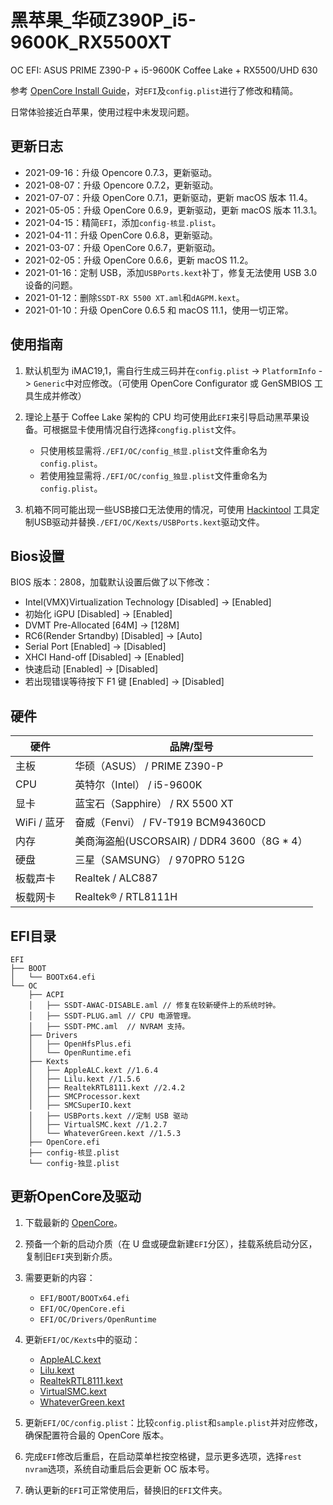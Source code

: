 # 黑苹果_华硕Z390P_i5-9600K_RX5500XT

OC EFI: ASUS PRIME Z390-P + i5-9600K Coffee Lake + RX5500/UHD 630

参考 [OpenCore Install Guide](https://dortania.github.io/OpenCore-Install-Guide/)，对`EFI`及`config.plist`进行了修改和精简。

日常体验接近白苹果，使用过程中未发现问题。

## 更新日志

- 2021-09-16：升级 Opencore 0.7.3，更新驱动。
- 2021-08-07：升级 Opencore 0.7.2，更新驱动。
- 2021-07-07：升级 OpenCore 0.7.1，更新驱动，更新 macOS 版本 11.4。
- 2021-05-05：升级 OpenCore 0.6.9，更新驱动，更新 macOS 版本 11.3.1。
- 2021-04-15：精简`EFI`，添加`config-核显.plist`。
- 2021-04-11：升级 OpenCore 0.6.8，更新驱动。
- 2021-03-07：升级 OpenCore 0.6.7，更新驱动。
- 2021-02-05：升级 OpenCore 0.6.6，更新 macOS 11.2。
- 2021-01-16：定制 USB，添加`USBPorts.kext`补丁，修复无法使用 USB 3.0 设备的问题。
- 2021-01-12：删除`SSDT-RX 5500 XT.aml`和`dAGPM.kext`。
- 2021-01-10：升级 OpenCore 0.6.5 和 macOS 11.1，使用一切正常。

## 使用指南

1. 默认机型为 iMAC19,1，需自行生成三码并在`config.plist` -> `PlatformInfo` -> `Generic`中对应修改。（可使用 OpenCore Configurator 或 GenSMBIOS 工具生成并修改）

2. 理论上基于 Coffee Lake 架构的 CPU 均可使用此`EFI`来引导启动黑苹果设备。可根据显卡使用情况自行选择`congfig.plist`文件。

   - 只使用核显需将`./EFI/OC/config_核显.plist`文件重命名为`config.plist`。
   - 若使用独显需将`./EFI/OC/config_独显.plist`文件重命名为`config.plist`。

3. 机箱不同可能出现一些USB接口无法使用的情况，可使用 [Hackintool](https://github.com/headkaze/Hackintool/releases) 工具定制USB驱动并替换`./EFI/OC/Kexts/USBPorts.kext`驱动文件。

## Bios设置

BIOS 版本：2808，加载默认设置后做了以下修改：

- Intel(VMX)Virtualization Technology [Disabled] -> [Enabled]
- 初始化 iGPU [Disabled] -> [Enabled]
- DVMT Pre-Allocated [64M] -> [128M] 
- RC6(Render Srtandby) [Disabled] -> [Auto]
- Serial Port [Enabled] -> [Disabled]
- XHCI Hand-off [Disabled] -> [Enabled]
- 快速启动 [Enabled] -> [Disabled]
- 若出现错误等待按下 F1 键 [Enabled] -> [Disabled]

## 硬件

| 硬件        | 品牌/型号                                   |
| ----------- | ------------------------------------------- |
| 主板        | 华硕（ASUS） / PRIME Z390-P                 |
| CPU         | 英特尔（Intel） / i5-9600K                  |
| 显卡        | 蓝宝石（Sapphire） / RX 5500 XT             |
| WiFi / 蓝牙 | 奋威（Fenvi） / FV-T919 BCM94360CD          |
| 内存        | 美商海盗船(USCORSAIR) / DDR4 3600（8G * 4） |
| 硬盘        | 三星（SAMSUNG） / 970PRO 512G               |
| 板载声卡    | Realtek / ALC887                            |
| 板载网卡    | Realtek® / RTL8111H                         |

## EFI目录

```
EFI
├── BOOT
│   └── BOOTx64.efi
└── OC
    ├── ACPI
    │   ├── SSDT-AWAC-DISABLE.aml // 修复在较新硬件上的系统时钟。
    │   ├── SSDT-PLUG.aml // CPU 电源管理。
    │   ├── SSDT-PMC.aml  // NVRAM 支持。
    ├── Drivers
    │   ├── OpenHfsPlus.efi
    │   └── OpenRuntime.efi
    ├── Kexts
    │   ├── AppleALC.kext //1.6.4
    │   ├── Lilu.kext //1.5.6
    │   ├── RealtekRTL8111.kext //2.4.2
    │   ├── SMCProcessor.kext 
    │   ├── SMCSuperIO.kext
    │   ├── USBPorts.kext //定制 USB 驱动
    │   ├── VirtualSMC.kext //1.2.7
    │   └── WhateverGreen.kext //1.5.3
    ├── OpenCore.efi
    ├── config-核显.plist
    └── config-独显.plist
```

## 更新OpenCore及驱动

1. 下载最新的 [OpenCore](https://github.com/acidanthera/OpenCorePkg/releases)。

2. 预备一个新的启动介质（在 U 盘或硬盘新建`EFI`分区），挂载系统启动分区，复制旧`EFI`夹到新介质。

3. 需要更新的内容：

   - `EFI/BOOT/BOOTx64.efi`
   - `EFI/OC/OpenCore.efi`
   - `EFI/OC/Drivers/OpenRuntime`

4. 更新`EFI/OC/Kexts`中的驱动：

   - [AppleALC.kext](https://github.com/acidanthera/AppleALC/releases)
   - [Lilu.kext](https://github.com/acidanthera/Lilu/releases)
   - [RealtekRTL8111.kext](https://github.com/Mieze/RTL8111_driver_for_OS_X/releases)
   - [VirtualSMC.kext](https://github.com/acidanthera/virtualsmc/releases)
   - [WhateverGreen.kext](https://github.com/acidanthera/whatevergreen/releases)

5. 更新`EFI/OC/config.plist`：比较`config.plist`和`sample.plist`并对应修改，确保配置符合最的 OpenCore 版本。

6. 完成`EFI`修改后重启，在启动菜单栏按空格键，显示更多选项，选择`rest nvram`选项，系统自动重启后会更新 OC 版本号。

7. 确认更新的`EFI`可正常使用后，替换旧的`EFI`文件夹。
